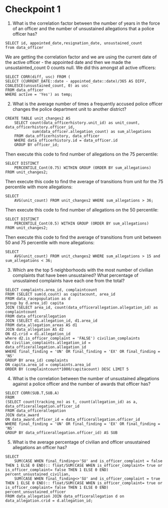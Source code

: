 # Checkpoint 1



1. What is the correlation factor between the number of years in the force of an officer and the number of unsustained allegations that a police officer has? 

```
SELECT id, appointed_date,resignation_date, unsustained_count
from data_officer
```

We are getting the correlation factor and we are using the current date of the active officer - the appointed date and then we made the unsustainted_count 0 counts null. We did this amongst all active officers:
```
SELECT CORR(diff, usc) FROM (
SELECT (CURRENT_DATE::date - appointed_date::date)/365 AS DIFF, COALESCE(unsustained_count, 0) as usc
FROM data_officer
WHERE active = 'Yes') as temp;

```



2. What is the average number of times a frequently accused police officer changes the police department unit to another district?

```
CREATE TABLE unit_changes2 AS
    SELECT count(data_officerhistory.unit_id) as unit_count, data_officerhistory.officer_id,
            sum(data_officer.allegation_count) as sum_allegations
    FROM data_officerhistory, data_officer
    WHERE data_officerhistory.id = data_officer.id
    GROUP BY officer_id;
```

Then execute this code to find number of allegations on the 75 percentile:
```
SELECT DISTINCT
    PERCENTILE_Cont(0.75) WITHIN GROUP (ORDER BY sum_allegations)
FROM unit_changes2;
```

Then execute this code to find the average of transitions from unit for the 75 percentile with more allegations:
```
SELECT
    AVG(unit_count) FROM unit_changes2 WHERE sum_allegations > 36;
```

Then execute this code to find number of allegations on the 50 percentile:
```
SELECT DISTINCT
    PERCENTILE_Cont(0.5) WITHIN GROUP (ORDER BY sum_allegations)
FROM unit_changes2;
```

Then execute this code to find the average of transitions from unit between 50 and 75 percentile with more allegations:
```
SELECT
    AVG(unit_count) FROM unit_changes2 WHERE sum_allegations > 15 and sum_allegations < 36;
```


3. Which are the top 5 neighborhoods with the most number of civilian complaints that have been unsustained? What percentage of unsustained complaints have each one from the total?

```
SELECT complaints.area_id, complaintcount
FROM (SELECT sum(d.count) as capitacount, area_id
FROM data_racepopulation as d
group by d.area_id) capita
JOIN (SELECT area_id, count(data_officerallegation.allegation_id) as complaintcount
FROM data_officerallegation
JOIN (SELECT d1.allegation_id, d1.area_id
FROM data_allegation_areas AS d1
JOIN data_allegation AS d2
ON d2.crid = d1.allegation_id
where d2.is_officer_complaint = 'FALSE') civilian_complaints
ON civilian_complaints.allegation_id = data_officerallegation.allegation_id
WHERE final_finding = 'UN' OR final_finding = 'EX' OR final_finding = 'NS'
GROUP BY area_id) complaints
ON capita.area_id = complaints.area_id
ORDER BY (complaintcount*1000/capitacount) DESC LIMIT 5
```

4. What is the correlation between the number of unsustained allegations against a police officer and the number of awards that officer has? 

```
SELECT CORR(SUB.T,SUB.A)
FROM
(SELECT count(tracking_no) as t, count(allegation_id) as a, data_officerallegation.officer_id
FROM data_officerallegation
JOIN data_award
ON data_award.officer_id = data_officerallegation.officer_id
WHERE final_finding = 'UN' OR final_finding = 'EX' OR final_finding = 'NS'
GROUP BY data_officerallegation.officer_id) AS SUB
```

5. What is the average percentage of civilian and officer unsustained allegations an officer has?

```
SELECT
    SUM(CASE WHEN final_finding<>'SU' and is_officer_complaint = false THEN 1 ELSE 0 END):: float/SUM(CASE WHEN is_officer_complaint= true or is_officer_complaint= false THEN 1 ELSE 0 END)  percent_unsustained_civilian,
    SUM(CASE WHEN final_finding<>'SU' and is_officer_complaint = true THEN 1 ELSE 0 END):: float/SUM(CASE WHEN is_officer_complaint= true or is_officer_complaint= false THEN 1 ELSE 0 END)  percent_unsustained_officer
FROM data_allegation JOIN data_officerallegation d on data_allegation.crid = d.allegation_id;
```










